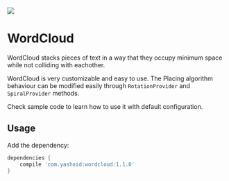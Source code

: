 <img src="https://user-images.githubusercontent.com/4597931/36944013-97132808-1fa8-11e8-8604-1917ed40f0cb.png"/>

# WordCloud
WordCloud stacks pieces of text in a way that they occupy minimum space while not colliding with eachother.

WordCloud is very customizable and easy to use. The Placing algorithm behaviour can be modified easily through `RotationProvider` and `SpiralProvider` methods.

Check sample code to learn how to use it with default configuration.

## Usage

Add the dependency:
```Groovy
dependencies {
	compile 'com.yashoid:wordcloud:1.1.0'
}
```
